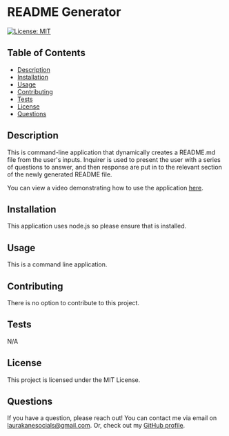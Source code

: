 # README Generator
[![License: MIT](https://img.shields.io/badge/License-MIT-yellow.svg)](https://opensource.org/licenses/MIT)

## Table of Contents
* [Description](#description)
* [Installation](#installation)
* [Usage](#usage)
* [Contributing](#contributing)
* [Tests](#tests)
* [License](#license)
* [Questions](#questions)

## Description
This is command-line application that dynamically creates a README.md file from the user's inputs. Inquirer is used to present the user with a series of questions to answer, and then response are put in to the relevant section of the newly generated README file. 

You can view a video demonstrating how to use the application [here]().

## Installation
This application uses node.js so please ensure that is installed.

## Usage
This is a command line application.

## Contributing
There is no option to contribute to this project.

## Tests
N/A

## License
This project is licensed under the MIT License.

## Questions
If you have a question, please reach out! You can contact me via email on laurakanesocials@gmail.com. 
Or, check out my [GitHub profile](https://github.com/kauralane).